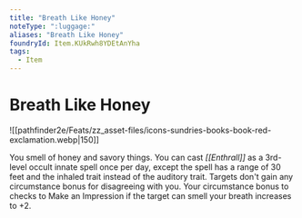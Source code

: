 ```yaml
---
title: "Breath Like Honey"
noteType: ":luggage:"
aliases: "Breath Like Honey"
foundryId: Item.KUkRwh8YDEtAnYha
tags:
  - Item
---
```


# Breath Like Honey
![[pathfinder2e/Feats/zz_asset-files/icons-sundries-books-book-red-exclamation.webp|150]]

You smell of honey and savory things. You can cast _[[Enthrall]]_ as a 3rd-level occult innate spell once per day, except the spell has a range of 30 feet and the inhaled trait instead of the auditory trait. Targets don't gain any circumstance bonus for disagreeing with you. Your circumstance bonus to checks to Make an Impression if the target can smell your breath increases to +2.
